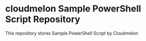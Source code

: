 # cloudmelon Sample PowerShell Script Repository

This repository stores Sample PowerShell Script by Cloudmelon